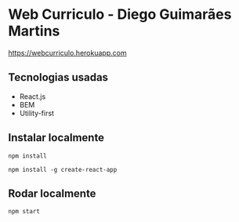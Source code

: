 # Web Curriculo - Diego Guimarães Martins

https://webcurriculo.herokuapp.com

## Tecnologias usadas

- React.js
- BEM
- Utility-first

## Instalar localmente

```npm install```

```npm install -g create-react-app```

## Rodar localmente

```npm start```